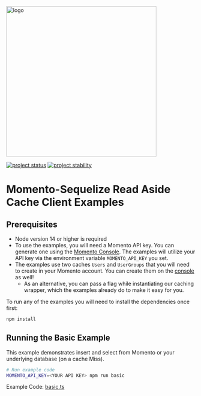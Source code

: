 <img src="https://docs.momentohq.com/img/logo.svg" alt="logo" width="400"/>

[![project status](https://momentohq.github.io/standards-and-practices/badges/project-status-official.svg)](https://github.com/momentohq/standards-and-practices/blob/main/docs/momento-on-github.md)
[![project stability](https://momentohq.github.io/standards-and-practices/badges/project-stability-alpha.svg)](https://github.com/momentohq/standards-and-practices/blob/main/docs/momento-on-github.md)

# Momento-Sequelize Read Aside Cache Client Examples

## Prerequisites

- Node version 14 or higher is required
- To use the examples, you will need a Momento API key. You can generate one using the [Momento Console](https://console.gomomento.com/). 
The examples will utilize your API key via the environment variable `MOMENTO_API_KEY` you set.
- The examples use two caches `Users` and `UserGroups` that you will need to create in your Momento account. You can create 
them on the [console](https://console.gomomento.com/) as well!
    - As an alternative, you can pass a flag while instantiating our caching wrapper, which the examples already do
      to make it easy for you.

To run any of the examples you will need to install the dependencies once first:

```bash
npm install
```

## Running the Basic Example

This example demonstrates insert and select from Momento or your underlying database (on a cache Miss). 

```bash
# Run example code
MOMENTO_API_KEY=<YOUR API KEY> npm run basic
```

Example Code: [basic.ts](basic.ts)
